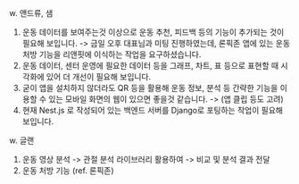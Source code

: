 w. 앤드류, 샘 
1. 운동 데이터를 보여주는것 이상으로 운동 추천, 피드백 등의 기능이 추가되는 것이 필요해 보입니다.
		-> 금일 오후 대표님과 미팅 진행하였는데,  론픽존 앱에 있는 운동 처방 기능을 리앤핏에 이식하는 작업을 요구하셨습니다.
2. 운동 데이터, 센터 운영에 필요한 데이터 등을 그래프, 차트, 표 등으로 표현할 때 시각화에 있어 더 개선이 필요해 보입니다.
3. 굳이 앱을 설치하지 않더라도 QR 등을 활용해 운동 정보, 분석 등 간략한 기능을 이용할 수 있는 모바일 화면의 웹이 있으면 좋을것 같습니다. -> (앱 클립 등도 고려) 
4. 현재 Nest.js 로 작성되어 있는 백엔드 서버를 Django로 포팅하는 작업이 필요해 보입니다.

w. 글랜
1. 운동 영상 분석 -> 관절 분석 라이브러리 활용하여 -> 비교 및 분석 결과 전달
2. 운동 처방 기능 (ref. 론픽존)
